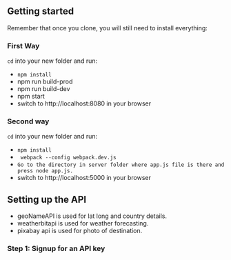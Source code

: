 
## Getting started

Remember that once you clone, you will still need to install everything:
### First Way
`cd` into your new folder and run:
- `npm install`
- npm run build-prod
- npm run build-dev
- npm start
- switch to http://localhost:8080 in your browser
### Second way
`cd` into your new folder and run:
- `npm install`
- ` webpack --config webpack.dev.js`
- `Go to the directory in server folder where app.js file is there and press node app.js.`
-  switch to http://localhost:5000 in your browser
## Setting up the API

- geoNameAPI is used for lat long and country details.
- weatherbitapi is used for weather forecasting.
- pixabay api is used for photo of destination.


### Step 1: Signup for an API key


